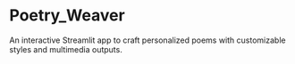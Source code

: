 # Poetry_Weaver
An interactive Streamlit app to craft personalized poems with customizable styles and multimedia outputs.
